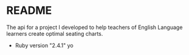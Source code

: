 # README

The api for a project I developed to help teachers of English Language learners create optimal seating charts.  

* Ruby version "2.4.1"
yo

